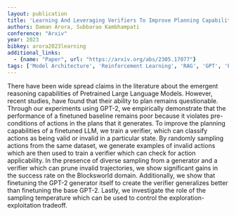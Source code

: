 ```yaml
---
layout: publication
title: 'Learning And Leveraging Verifiers To Improve Planning Capabilities Of Pre-trained Language Models'
authors: Daman Arora, Subbarao Kambhampati
conference: "Arxiv"
year: 2023
bibkey: arora2023learning
additional_links:
  - {name: "Paper", url: "https://arxiv.org/abs/2305.17077"}
tags: ['Model Architecture', 'Reinforcement Learning', 'RAG', 'GPT', 'Fine-Tuning']
---
```

There have been wide spread claims in the literature about the emergent
reasoning capabilities of Pretrained Large Language Models. However, recent
studies, have found that their ability to plan remains questionable. Through
our experiments using GPT-2, we empirically demonstrate that the performance of
a finetuned baseline remains poor because it violates pre-conditions of actions
in the plans that it generates. To improve the planning capabilities of a
finetuned LLM, we train a verifier, which can classify actions as being valid
or invalid in a particular state. By randomly sampling actions from the same
dataset, we generate examples of invalid actions which are then used to train a
verifier which can check for action applicability. In the presence of diverse
sampling from a generator and a verifier which can prune invalid trajectories,
we show significant gains in the success rate on the Blocksworld domain.
Additionally, we show that finetuning the GPT-2 generator itself to create the
verifier generalizes better than finetuning the base GPT-2. Lastly, we
investigate the role of the sampling temperature which can be used to control
the exploration-exploitation tradeoff.
